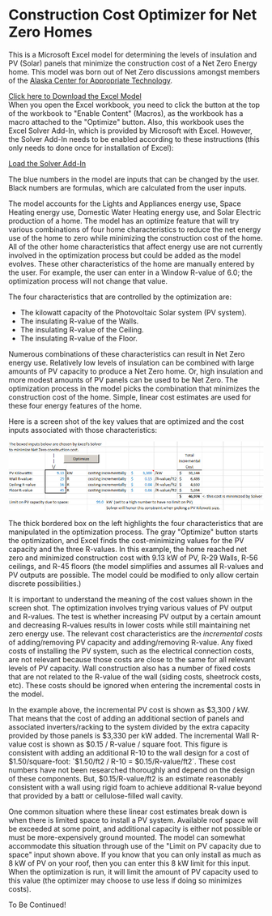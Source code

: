 # Construction Cost Optimizer for Net Zero Homes

This is a Microsoft Excel model for determining the levels of insulation and PV (Solar) panels that minimize the construction cost of a Net Zero Energy home.  This model was born out of Net Zero discussions amongst members of the [Alaska Center for Appropriate Technology](http://acat.org/).

[Click here to Download the Excel Model](Net_Zero_Optimizer.xlsm?raw=true)  
When you open the Excel workbook, you need to click the button at the top of the workbook to "Enable Content" (Macros), as the workbook has a macro attached to the "Optimize" button.  Also, this workbook uses the Excel Solver Add-In, which is provided by Microsoft with Excel.  However, the Solver Add-In needs to be enabled according to these instructions (this only needs to done once for installation of Excel):

[Load the Solver Add-In](https://support.office.com/en-us/article/Load-the-Solver-Add-in-612926fc-d53b-46b4-872c-e24772f078ca)

The blue numbers in the model are inputs that can be changed by the user.  Black numbers are formulas, which are calculated from the user inputs.

The model accounts for the Lights and Appliances energy use, Space Heating energy use, Domestic Water Heating energy use, and Solar Electric production of a home.  The model has an optimize feature that will try various combinations of four home characteristics to reduce the net energy use of the home to zero while minimizing the construction cost of the home.  All of the other home characteristics that affect energy use are not currently involved in the optimization process but could be added as the model evolves.  These other characteristics of the home are manually entered by the user. For example, the user can enter in a Window R-value of 6.0; the optimization process will not change that value.

The four characteristics that are controlled by the optimization are:

* The kilowatt capacity of the Photovoltaic Solar system (PV system).
* The insulating R-value of the Walls.
* The insulating R-value of the Ceiling.
* The insulating R-value of the Floor.

Numerous combinations of these characteristics can result in Net Zero energy use.  Relatively low levels of insulation can be combined with large amounts of PV capacity to produce a Net Zero home.  Or, high insulation and more modest amounts of PV panels can be used to be Net Zero.  The optimization process in the model picks the combination that minimizes the construction cost of the home.  Simple, linear cost estimates are used for these four energy features of the home.

Here is a screen shot of the key values that are optimized and the cost inputs associated with those characteristics:

![Optimization Inputs](images/opt_inputs.jpg)

The thick bordered box on the left highlights the four characteristics that are manipulated in the optimization process.  The gray "Optimize" button starts the optimization, and Excel finds the cost-minimizing values for the PV capacity and the three R-values.  In this example, the home reached net zero and minimized construction cost with 9.13 kW of PV, R-29 Walls, R-56 ceilings, and R-45 floors (the model simplifies and assumes all R-values and PV outputs are possible.  The model could be modified to only allow certain discrete possibilities.)

It is important to understand the meaning of the cost values shown in the screen shot.  The optimization involves trying various values of PV output and R-values.  The test is whether increasing PV output by a certain amount and decreasing R-values results in lower costs while still maintaining net zero energy use.  The relevant cost characteristics are the *incremental costs* of adding/removing PV capacity and adding/removing R-value.  Any fixed costs of installing the PV system, such as the electrical connection costs, are not relevant because those costs are close to the same for all relevant levels of PV capacity.  Wall construction also has a number of fixed costs that are not related to the R-value of the wall (siding costs, sheetrock costs, etc).  These costs should be ignored when entering the incremental costs in the model.

In the example above, the incremental PV cost is shown as $3,300 / kW.  That means that the cost of adding an additional section of panels and associated inverters/racking to the system divided by the extra capacity provided by those panels is $3,330 per kW added.  The incremental Wall R-value cost is shown as $0.15 / R-value / square foot.  This figure is consistent with adding an additional R-10 to the wall design for a cost of $1.50/square-foot:   `$1.50/ft2 / R-10 = $0.15/R-value/ft2`.  These cost numbers have not been researched thoroughly and depend on the design of these components.  But, $0.15/R-value/ft2 is an estimate reasonably consistent with a wall using rigid foam to achieve additional R-value beyond that provided by a batt or cellulose-filled wall cavity.

One common situation where these linear cost estimates break down is when there is limited space to install a PV system.  Available roof space will be exceeded at some point, and additional capacity is either not possible or must be more-expensively ground mounted.  The model can somewhat accommodate this situation through use of the "Limit on PV capacity due to space" input shown above.  If you know that you can only install as much as 8 kW of PV on your roof, then you can enter this 8 kW limit for this input.  When the optimization is run, it will limit the amount of PV capacity used to this value (the optimizer may choose to use less if doing so minimizes costs).

To Be Continued!
